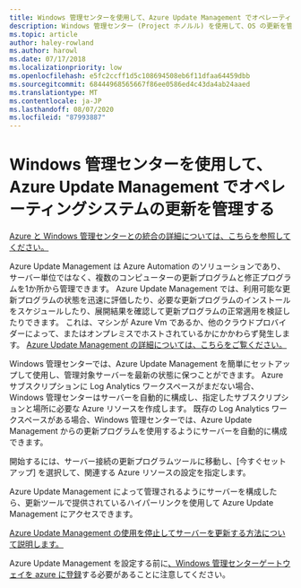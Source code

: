 ```yaml
---
title: Windows 管理センターを使用して、Azure Update Management でオペレーティングシステムの更新を管理する
description: Windows 管理センター (Project ホノルル) を使用して、OS の更新を管理するように Azure Update Management を設定します。
ms.topic: article
author: haley-rowland
ms.author: harowl
ms.date: 07/17/2018
ms.localizationpriority: low
ms.openlocfilehash: e5fc2ccff1d5c108694508eb6f11dfaa64459dbb
ms.sourcegitcommit: 68444968565667f86ee0586ed4c43da4ab24aaed
ms.translationtype: MT
ms.contentlocale: ja-JP
ms.lasthandoff: 08/07/2020
ms.locfileid: "87993887"
---
```

# <a name="use-windows-admin-center-to-manage-operating-system-updates-with-azure-update-management"></a>Windows 管理センターを使用して、Azure Update Management でオペレーティングシステムの更新を管理する

[Azure と Windows 管理センターとの統合の詳細については、こちらを参照してください。](./index.md)

Azure Update Management は Azure Automation のソリューションであり、サーバー単位ではなく、複数のコンピューターの更新プログラムと修正プログラムを1か所から管理できます。 Azure Update Management では、利用可能な更新プログラムの状態を迅速に評価したり、必要な更新プログラムのインストールをスケジュールしたり、展開結果を確認して更新プログラムの正常適用を検証したりできます。 これは、マシンが Azure Vm であるか、他のクラウドプロバイダーによって、またはオンプレミスでホストされているかにかかわらず発生します。 [Azure Update Management の詳細については、こちらをご覧ください。](/azure/automation/automation-update-management)

Windows 管理センターでは、Azure Update Management を簡単にセットアップして使用し、管理対象サーバーを最新の状態に保つことができます。 Azure サブスクリプションに Log Analytics ワークスペースがまだない場合、Windows 管理センターはサーバーを自動的に構成し、指定したサブスクリプションと場所に必要な Azure リソースを作成します。 既存の Log Analytics ワークスペースがある場合、Windows 管理センターでは、Azure Update Management からの更新プログラムを使用するようにサーバーを自動的に構成できます。

開始するには、サーバー接続の更新プログラムツールに移動し、[今すぐセットアップ] を選択して、関連する Azure リソースの設定を指定します。

Azure Update Management によって管理されるようにサーバーを構成したら、更新ツールで提供されているハイパーリンクを使用して Azure Update Management にアクセスできます。

[Azure Update Management の使用を停止してサーバーを更新する方法について説明します。](azure-monitor.md#disabling-monitoring)

Azure Update Management を設定する前に[、Windows 管理センターゲートウェイを azure に登録](./azure-integration.md)する必要があることに注意してください。
